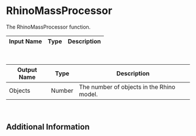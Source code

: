 

# RhinoMassProcessor

The RhinoMassProcessor function.

|Input Name|Type|Description|
|---|---|---|


<br>

|Output Name|Type|Description|
|---|---|---|
|Objects|Number|The number of objects in the Rhino model.|


<br>

## Additional Information